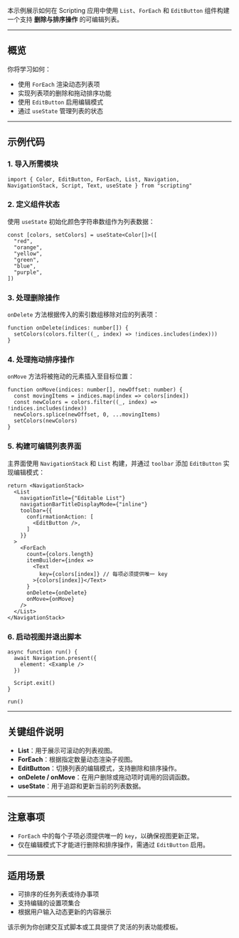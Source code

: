 本示例展示如何在 Scripting 应用中使用 `List`、`ForEach` 和 `EditButton` 组件构建一个支持 **删除与排序操作** 的可编辑列表。

---

## 概览

你将学习如何：

* 使用 `ForEach` 渲染动态列表项
* 实现列表项的删除和拖动排序功能
* 使用 `EditButton` 启用编辑模式
* 通过 `useState` 管理列表的状态

---

## 示例代码

### 1. 导入所需模块

```tsx
import { Color, EditButton, ForEach, List, Navigation, NavigationStack, Script, Text, useState } from "scripting"
```

### 2. 定义组件状态

使用 `useState` 初始化颜色字符串数组作为列表数据：

```tsx
const [colors, setColors] = useState<Color[]>([
  "red",
  "orange",
  "yellow",
  "green",
  "blue",
  "purple",
])
```

### 3. 处理删除操作

`onDelete` 方法根据传入的索引数组移除对应的列表项：

```tsx
function onDelete(indices: number[]) {
  setColors(colors.filter((_, index) => !indices.includes(index)))
}
```

### 4. 处理拖动排序操作

`onMove` 方法将被拖动的元素插入至目标位置：

```tsx
function onMove(indices: number[], newOffset: number) {
  const movingItems = indices.map(index => colors[index])
  const newColors = colors.filter((_, index) => !indices.includes(index))
  newColors.splice(newOffset, 0, ...movingItems)
  setColors(newColors)
}
```

### 5. 构建可编辑列表界面

主界面使用 `NavigationStack` 和 `List` 构建，并通过 `toolbar` 添加 `EditButton` 实现编辑模式：

```tsx
return <NavigationStack>
  <List
    navigationTitle={"Editable List"}
    navigationBarTitleDisplayMode={"inline"}
    toolbar={{
      confirmationAction: [
        <EditButton />,
      ]
    }}
  >
    <ForEach
      count={colors.length}
      itemBuilder={index =>
        <Text
          key={colors[index]} // 每项必须提供唯一 key
        >{colors[index]}</Text>
      }
      onDelete={onDelete}
      onMove={onMove}
    />
  </List>
</NavigationStack>
```

### 6. 启动视图并退出脚本

```tsx
async function run() {
  await Navigation.present({
    element: <Example />
  })

  Script.exit()
}

run()
```

---

## 关键组件说明

* **List**：用于展示可滚动的列表视图。
* **ForEach**：根据指定数量动态渲染子视图。
* **EditButton**：切换列表的编辑模式，支持删除和排序操作。
* **onDelete / onMove**：在用户删除或拖动项时调用的回调函数。
* **useState**：用于追踪和更新当前的列表数据。

---

## 注意事项

* `ForEach` 中的每个子项必须提供唯一的 `key`，以确保视图更新正常。
* 仅在编辑模式下才能进行删除和排序操作，需通过 `EditButton` 启用。

---

## 适用场景

* 可排序的任务列表或待办事项
* 支持编辑的设置项集合
* 根据用户输入动态更新的内容展示

该示例为你创建交互式脚本或工具提供了灵活的列表功能模板。
